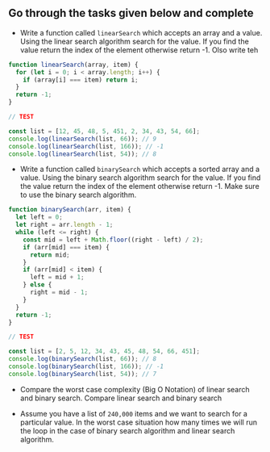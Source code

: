 ## Go through the tasks given below and complete

- Write a function called `linearSearch` which accepts an array and a value. Using the linear search algorithm search for the value. If you find the value return the index of the element otherwise return -1. Olso write teh

```js
function linearSearch(array, item) {
  for (let i = 0; i < array.length; i++) {
    if (array[i] === item) return i;
  }
  return -1;
}

// TEST

const list = [12, 45, 48, 5, 451, 2, 34, 43, 54, 66];
console.log(linearSearch(list, 66)); // 9
console.log(linearSearch(list, 166)); // -1
console.log(linearSearch(list, 54)); // 8
```

- Write a function called `binarySearch` which accepts a sorted array and a value. Using the binary search algorithm search for the value. If you find the value return the index of the element otherwise return -1. Make sure to use the binary search algorithm.

```js
function binarySearch(arr, item) {
  let left = 0;
  let right = arr.length - 1;
  while (left <= right) {
    const mid = left + Math.floor((right - left) / 2);
    if (arr[mid] === item) {
      return mid;
    }
    if (arr[mid] < item) {
      left = mid + 1;
    } else {
      right = mid - 1;
    }
  }
  return -1;
}

// TEST

const list = [2, 5, 12, 34, 43, 45, 48, 54, 66, 451];
console.log(binarySearch(list, 66)); // 8
console.log(binarySearch(list, 166)); // -1
console.log(binarySearch(list, 54)); // 7
```

- Compare the worst case complexity (Big O Notation) of linear search and binary search. Compare linear search and binary search

- Assume you have a list of `240,000` items and we want to search for a particular value. In the worst case situation how many times we will run the loop in the case of binary search algorithm and linear search algorithm.

